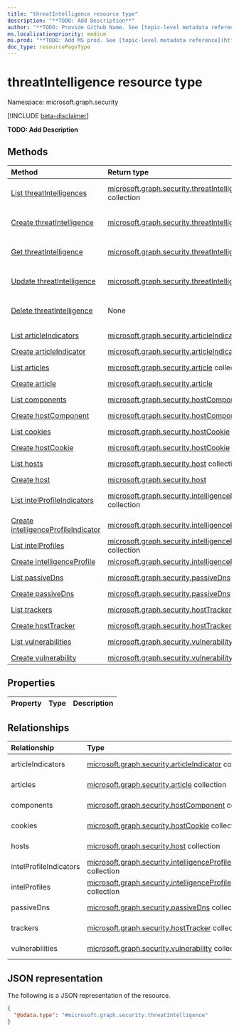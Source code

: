```yaml
---
title: "threatIntelligence resource type"
description: "**TODO: Add Description**"
author: "**TODO: Provide Github Name. See [topic-level metadata reference](https://aka.ms/msgo?pagePath=Document-APIs/Guidelines/Metadata)**"
ms.localizationpriority: medium
ms.prod: "**TODO: Add MS prod. See [topic-level metadata reference](https://aka.ms/msgo?pagePath=Document-APIs/Guidelines/Metadata)**"
doc_type: resourcePageType
---
```


# threatIntelligence resource type

Namespace: microsoft.graph.security

[!INCLUDE [beta-disclaimer](../../includes/beta-disclaimer.md)]

**TODO: Add Description**

## Methods
|Method|Return type|Description|
|:---|:---|:---|
|[List threatIntelligences](../api/security-list-threatintelligence.md)|[microsoft.graph.security.threatIntelligence](../resources/security-threatintelligence.md) collection|Get a list of the [microsoft.graph.security.threatIntelligence](../resources/security-threatintelligence.md) objects and their properties.|
|[Create threatIntelligence](../api/security-post-threatintelligence.md)|[microsoft.graph.security.threatIntelligence](../resources/security-threatintelligence.md)|Create a new [microsoft.graph.security.threatIntelligence](../resources/security-threatintelligence.md) object.|
|[Get threatIntelligence](../api/security-threatintelligence-get.md)|[microsoft.graph.security.threatIntelligence](../resources/security-threatintelligence.md)|Read the properties and relationships of a [microsoft.graph.security.threatIntelligence](../resources/security-threatintelligence.md) object.|
|[Update threatIntelligence](../api/security-threatintelligence-update.md)|[microsoft.graph.security.threatIntelligence](../resources/security-threatintelligence.md)|Update the properties of a [microsoft.graph.security.threatIntelligence](../resources/security-threatintelligence.md) object.|
|[Delete threatIntelligence](../api/security-delete-threatintelligence.md)|None|Delete a [microsoft.graph.security.threatIntelligence](../resources/security-threatintelligence.md) object.|
|[List articleIndicators](../api/security-article-list-indicators.md)|[microsoft.graph.security.articleIndicator](../resources/security-articleindicator.md) collection|Get the articleIndicator resources from the articleIndicators navigation property.|
|[Create articleIndicator](../api/security-threatintelligence-post-articleindicators.md)|[microsoft.graph.security.articleIndicator](../resources/security-articleindicator.md)|Create a new articleIndicator object.|
|[List articles](../api/security-threatintelligence-list-articles.md)|[microsoft.graph.security.article](../resources/security-article.md) collection|Get the article resources from the articles navigation property.|
|[Create article](../api/security-threatintelligence-post-articles.md)|[microsoft.graph.security.article](../resources/security-article.md)|Create a new article object.|
|[List components](../api/security-hostname-list-components.md)|[microsoft.graph.security.hostComponent](../resources/security-hostcomponent.md) collection|Get the hostComponent resources from the components navigation property.|
|[Create hostComponent](../api/security-threatintelligence-post-components.md)|[microsoft.graph.security.hostComponent](../resources/security-hostcomponent.md)|Create a new hostComponent object.|
|[List cookies](../api/security-hostname-list-cookies.md)|[microsoft.graph.security.hostCookie](../resources/security-hostcookie.md) collection|Get the hostCookie resources from the cookies navigation property.|
|[Create hostCookie](../api/security-threatintelligence-post-cookies.md)|[microsoft.graph.security.hostCookie](../resources/security-hostcookie.md)|Create a new hostCookie object.|
|[List hosts](../api/security-threatintelligence-list-hosts.md)|[microsoft.graph.security.host](../resources/security-host.md) collection|Get the host resources from the hosts navigation property.|
|[Create host](../api/security-threatintelligence-post-hosts.md)|[microsoft.graph.security.host](../resources/security-host.md)|Create a new host object.|
|[List intelProfileIndicators](../api/security-intelligenceprofile-list-indicators.md)|[microsoft.graph.security.intelligenceProfileIndicator](../resources/security-intelligenceprofileindicator.md) collection|Get the intelligenceProfileIndicator resources from the intelProfileIndicators navigation property.|
|[Create intelligenceProfileIndicator](../api/security-threatintelligence-post-intelprofileindicators.md)|[microsoft.graph.security.intelligenceProfileIndicator](../resources/security-intelligenceprofileindicator.md)|Create a new intelligenceProfileIndicator object.|
|[List intelProfiles](../api/security-threatintelligence-list-intelprofiles.md)|[microsoft.graph.security.intelligenceProfile](../resources/security-intelligenceprofile.md) collection|Get the intelligenceProfile resources from the intelProfiles navigation property.|
|[Create intelligenceProfile](../api/security-threatintelligence-post-intelprofiles.md)|[microsoft.graph.security.intelligenceProfile](../resources/security-intelligenceprofile.md)|Create a new intelligenceProfile object.|
|[List passiveDns](../api/security-hostname-list-passivedns.md)|[microsoft.graph.security.passiveDns](../resources/security-passivedns.md) collection|Get the passiveDns resources from the passiveDns navigation property.|
|[Create passiveDns](../api/security-threatintelligence-post-passivedns.md)|[microsoft.graph.security.passiveDns](../resources/security-passivedns.md)|Create a new passiveDns object.|
|[List trackers](../api/security-hostname-list-trackers.md)|[microsoft.graph.security.hostTracker](../resources/security-hosttracker.md) collection|Get the hostTracker resources from the trackers navigation property.|
|[Create hostTracker](../api/security-threatintelligence-post-trackers.md)|[microsoft.graph.security.hostTracker](../resources/security-hosttracker.md)|Create a new hostTracker object.|
|[List vulnerabilities](../api/security-threatintelligence-list-vulnerabilities.md)|[microsoft.graph.security.vulnerability](../resources/security-vulnerability.md) collection|Get the vulnerability resources from the vulnerabilities navigation property.|
|[Create vulnerability](../api/security-threatintelligence-post-vulnerabilities.md)|[microsoft.graph.security.vulnerability](../resources/security-vulnerability.md)|Create a new vulnerability object.|

## Properties
|Property|Type|Description|
|:---|:---|:---|

## Relationships
|Relationship|Type|Description|
|:---|:---|:---|
|articleIndicators|[microsoft.graph.security.articleIndicator](../resources/security-articleindicator.md) collection|**TODO: Add Description**|
|articles|[microsoft.graph.security.article](../resources/security-article.md) collection|**TODO: Add Description**|
|components|[microsoft.graph.security.hostComponent](../resources/security-hostcomponent.md) collection|**TODO: Add Description**|
|cookies|[microsoft.graph.security.hostCookie](../resources/security-hostcookie.md) collection|**TODO: Add Description**|
|hosts|[microsoft.graph.security.host](../resources/security-host.md) collection|**TODO: Add Description**|
|intelProfileIndicators|[microsoft.graph.security.intelligenceProfileIndicator](../resources/security-intelligenceprofileindicator.md) collection|**TODO: Add Description**|
|intelProfiles|[microsoft.graph.security.intelligenceProfile](../resources/security-intelligenceprofile.md) collection|**TODO: Add Description**|
|passiveDns|[microsoft.graph.security.passiveDns](../resources/security-passivedns.md) collection|**TODO: Add Description**|
|trackers|[microsoft.graph.security.hostTracker](../resources/security-hosttracker.md) collection|**TODO: Add Description**|
|vulnerabilities|[microsoft.graph.security.vulnerability](../resources/security-vulnerability.md) collection|**TODO: Add Description**|

## JSON representation
The following is a JSON representation of the resource.
<!-- {
  "blockType": "resource",
  "keyProperty": "id",
  "@odata.type": "microsoft.graph.security.threatIntelligence",
  "openType": false
}
-->
``` json
{
  "@odata.type": "#microsoft.graph.security.threatIntelligence"
}
```

